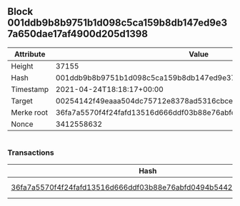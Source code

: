 ## Block 001ddb9b8b9751b1d098c5ca159b8db147ed9e37a650dae17af4900d205d1398

Attribute | Value
--- | ---
Height | 37155
Hash | 001ddb9b8b9751b1d098c5ca159b8db147ed9e37a650dae17af4900d205d1398
Timestamp | 2021-04-24T18:18:17+00:00
Target | 00254142f49eaaa504dc75712e8378ad5316cbcead634704b3734b6271167cc4
Merke root | 36fa7a5570f4f24fafd13516d666ddf03b88e76abfd0494b5442ed23d991e1f1
Nonce | 3412558632

```

```

### Transactions

Hash | Amount
--- | ---
[36fa7a5570f4f24fafd13516d666ddf03b88e76abfd0494b5442ed23d991e1f1](36fa7a5570f4f24fafd13516d666ddf03b88e76abfd0494b5442ed23d991e1f1.md) | 10.00000000 SKEPTI 
